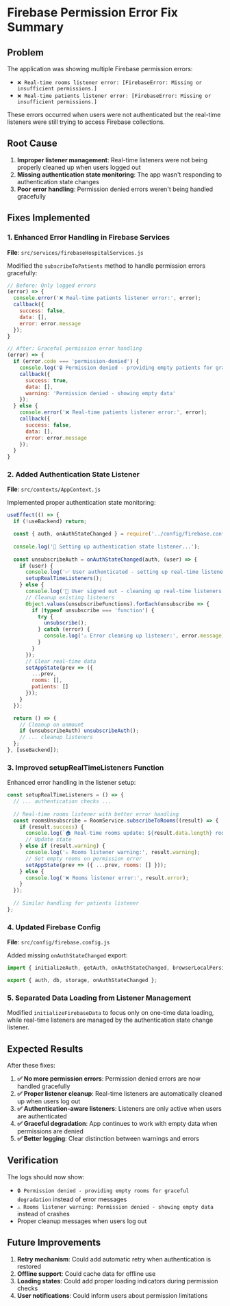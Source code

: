 # Firebase Permission Error Fix Summary

## Problem
The application was showing multiple Firebase permission errors:
- `❌ Real-time rooms listener error: [FirebaseError: Missing or insufficient permissions.]`
- `❌ Real-time patients listener error: [FirebaseError: Missing or insufficient permissions.]`

These errors occurred when users were not authenticated but the real-time listeners were still trying to access Firebase collections.

## Root Cause
1. **Improper listener management**: Real-time listeners were not being properly cleaned up when users logged out
2. **Missing authentication state monitoring**: The app wasn't responding to authentication state changes
3. **Poor error handling**: Permission denied errors weren't being handled gracefully

## Fixes Implemented

### 1. Enhanced Error Handling in Firebase Services
**File**: `src/services/firebaseHospitalServices.js`

Modified the `subscribeToPatients` method to handle permission errors gracefully:

```javascript
// Before: Only logged errors
(error) => {
  console.error('❌ Real-time patients listener error:', error);
  callback({
    success: false,
    data: [],
    error: error.message
  });
}

// After: Graceful permission error handling
(error) => {
  if (error.code === 'permission-denied') {
    console.log('🔒 Permission denied - providing empty patients for graceful degradation');
    callback({
      success: true,
      data: [],
      warning: 'Permission denied - showing empty data'
    });
  } else {
    console.error('❌ Real-time patients listener error:', error);
    callback({
      success: false,
      data: [],
      error: error.message
    });
  }
}
```

### 2. Added Authentication State Listener
**File**: `src/contexts/AppContext.js`

Implemented proper authentication state monitoring:

```javascript
useEffect(() => {
  if (!useBackend) return;

  const { auth, onAuthStateChanged } = require('../config/firebase.config');
  
  console.log('🔐 Setting up authentication state listener...');
  
  const unsubscribeAuth = onAuthStateChanged(auth, (user) => {
    if (user) {
      console.log('✅ User authenticated - setting up real-time listeners...');
      setupRealTimeListeners();
    } else {
      console.log('👤 User signed out - cleaning up real-time listeners...');
      // Cleanup existing listeners
      Object.values(unsubscribeFunctions).forEach(unsubscribe => {
        if (typeof unsubscribe === 'function') {
          try {
            unsubscribe();
          } catch (error) {
            console.log('⚠️ Error cleaning up listener:', error.message);
          }
        }
      });
      // Clear real-time data
      setAppState(prev => ({
        ...prev,
        rooms: [],
        patients: []
      }));
    }
  });

  return () => {
    // Cleanup on unmount
    if (unsubscribeAuth) unsubscribeAuth();
    // ... cleanup listeners
  };
}, [useBackend]);
```

### 3. Improved setupRealTimeListeners Function
Enhanced error handling in the listener setup:

```javascript
const setupRealTimeListeners = () => {
  // ... authentication checks ...
  
  // Real-time rooms listener with better error handling
  const roomsUnsubscribe = RoomService.subscribeToRooms((result) => {
    if (result.success) {
      console.log(`🏠 Real-time rooms update: ${result.data.length} rooms`);
      // Update state
    } else if (result.warning) {
      console.log('⚠️ Rooms listener warning:', result.warning);
      // Set empty rooms on permission error
      setAppState(prev => ({ ...prev, rooms: [] }));
    } else {
      console.log('❌ Rooms listener error:', result.error);
    }
  });
  
  // Similar handling for patients listener
};
```

### 4. Updated Firebase Config
**File**: `src/config/firebase.config.js`

Added missing `onAuthStateChanged` export:

```javascript
import { initializeAuth, getAuth, onAuthStateChanged, browserLocalPersistence, inMemoryPersistence } from 'firebase/auth';

export { auth, db, storage, onAuthStateChanged };
```

### 5. Separated Data Loading from Listener Management
Modified `initializeFirebaseData` to focus only on one-time data loading, while real-time listeners are managed by the authentication state change listener.

## Expected Results

After these fixes:

1. **✅ No more permission errors**: Permission denied errors are now handled gracefully
2. **✅ Proper listener cleanup**: Real-time listeners are automatically cleaned up when users log out
3. **✅ Authentication-aware listeners**: Listeners are only active when users are authenticated
4. **✅ Graceful degradation**: App continues to work with empty data when permissions are denied
5. **✅ Better logging**: Clear distinction between warnings and errors

## Verification

The logs should now show:
- `🔒 Permission denied - providing empty rooms for graceful degradation` instead of error messages
- `⚠️ Rooms listener warning: Permission denied - showing empty data` instead of crashes
- Proper cleanup messages when users log out

## Future Improvements

1. **Retry mechanism**: Could add automatic retry when authentication is restored
2. **Offline support**: Could cache data for offline use
3. **Loading states**: Could add proper loading indicators during permission checks
4. **User notifications**: Could inform users about permission limitations